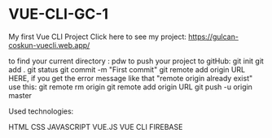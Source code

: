 # VUE-CLI-GC-1
My first Vue CLI Project
Click here to see my project:
https://gulcan-coskun-vuecli.web.app/

to find your current directory :
pdw
to push your project to gitHub:
git init
git add .
git status
git commit -m "First commit"
git remote add origin URL 
HERE, if you get the error message like that "remote origin already exist"
use this:
git remote rm origin
git remote add origin URL
git push -u origin master

Used technologies:



HTML
CSS
JAVASCRIPT
VUE.JS 
VUE CLI
FIREBASE



